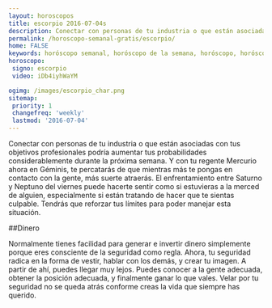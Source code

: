 ```yaml
---
layout: horoscopos
title: escorpio 2016-07-04s 
description: Conectar con personas de tu industria o que están asociadas con tus objetivos profesionales podría aumentar tus probabilidades considerablemente durante la próxima semana. Y con tu regente Mercurio ahora en Géminis, te percatarás de que mientras más te pongas en contacto con la gente, más suerte atraerás. El enfrentamiento entre Saturno y Neptuno del viernes puede hacerte sentir como si estuvieras a la merced de alguien, especialmente si están tratando de hacer que te sientas culpable. Tendrás que reforzar tus límites para poder manejar esta situación.
permalink: /horoscopo-semanal-gratis/escorpio/
home: FALSE
keywords: horóscopo semanal, horóscopo de la semana, horóscopo, horóscopo gratis,horóscopos, horóscopo esperanza gracia, horoscopos escorpio la semana, horóscopos gratis, Tarot, Astrologia, Zodíaco, escorpio, horoscopo gratis
horoscopo:
 signo: escorpio
 video: iDb4iyhWaYM

ogimg: /images/escorpio_char.png
sitemap:
 priority: 1
 changefreq: 'weekly'
 lastmod: '2016-07-04'
---
```



Conectar con personas de tu industria o que están asociadas con tus objetivos profesionales podría aumentar tus probabilidades considerablemente durante la próxima semana. Y con tu regente Mercurio ahora en Géminis, te percatarás de que mientras más te pongas en contacto con la gente, más suerte atraerás. El enfrentamiento entre Saturno y Neptuno del viernes puede hacerte sentir como si estuvieras a la merced de alguien, especialmente si están tratando de hacer que te sientas culpable. Tendrás que reforzar tus límites para poder manejar esta situación.

##Dinero

Normalmente tienes facilidad para generar e invertir dinero simplemente porque eres consciente de la seguridad como regla. Ahora, tu seguridad radica en la forma de vestir, hablar con los demás, y crear tu imagen. A partir de ahí, puedes llegar muy lejos. Puedes conocer a la gente adecuada, obtener la posición adecuada, y finalmente ganar lo que vales. Velar por tu seguridad no se queda atrás conforme creas la vida que siempre has querido.